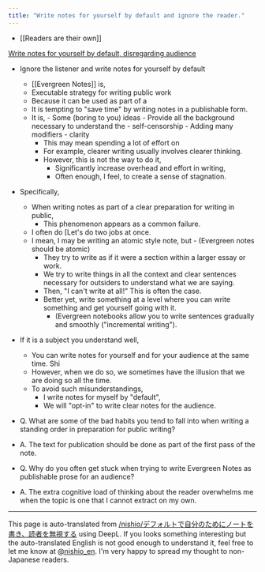 ```yaml
---
title: "Write notes for yourself by default and ignore the reader."
---
```


- [[Readers are their own]]

[Write notes for yourself by default, disregarding audience](https://notes.andymatuschak.org/z8AfCaQJdp852orumhXPxHb3r278FHA9xZN8J)
- Ignore the listener and write notes for yourself by default
    - [[Evergreen Notes]] is,
    - Executable strategy for writing public work
    - Because it can be used as part of a
    - It is tempting to "save time" by writing notes in a publishable form.
    - It is,
            - Some (boring to you) ideas
                - Provide all the background necessary to understand the
            - self-censorship
            - Adding many modifiers
            - clarity
        - This may mean spending a lot of effort on
        - For example, clearer writing usually involves clearer thinking.
        - However, this is not the way to do it,
            - Significantly increase overhead and effort in writing,
            - Often enough, I feel, to create a sense of stagnation.
- Specifically,
    - When writing notes as part of a clear preparation for writing in public,
        - This phenomenon appears as a common failure.
    - I often do [Let's do two jobs at once.
    - I mean, I may be writing an atomic style note, but
            - (Evergreen notes should be atomic)
        - They try to write as if it were a section within a larger essay or work.
        - We try to write things in all the context and clear sentences necessary for outsiders to understand what we are saying.
        - Then, "I can't write at all!" This is often the case.
        - Better yet, write something at a level where you can write something and get yourself going with it.
            - (Evergreen notebooks allow you to write sentences gradually and smoothly ("incremental writing").
- If it is a subject you understand well,
    - You can write notes for yourself and for your audience at the same time. Shi
    - However, when we do so, we sometimes have the illusion that we are doing so all the time.
    - To avoid such misunderstandings,
        - I write notes for myself by "default",
        - We will "opt-in" to write clear notes for the audience.

- Q. What are some of the bad habits you tend to fall into when writing a standing order in preparation for public writing?
- A. The text for publication should be done as part of the first pass of the note.

- Q. Why do you often get stuck when trying to write Evergreen Notes as publishable prose for an audience?
- A. The extra cognitive load of thinking about the reader overwhelms me when the topic is one that I cannot extract on my own.
---
This page is auto-translated from [/nishio/デフォルトで自分のためにノートを書き、読者を無視する](https://scrapbox.io/nishio/デフォルトで自分のためにノートを書き、読者を無視する) using DeepL. If you looks something interesting but the auto-translated English is not good enough to understand it, feel free to let me know at [@nishio_en](https://twitter.com/nishio_en). I'm very happy to spread my thought to non-Japanese readers.